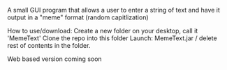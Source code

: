 A small GUI program that allows a user to enter a string of text and have it output in a "meme" format (random capitlization)

How to use/download:
Create a new folder on your desktop, call it 'MemeText'
Clone the repo into this folder
Launch: MemeText.jar / delete rest of contents in the folder. 

Web based version coming soon

